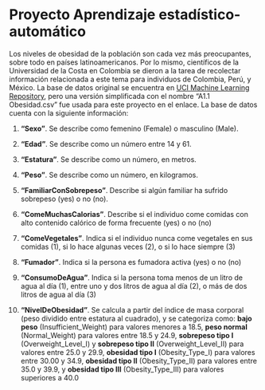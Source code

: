 # Proyecto Aprendizaje estadístico-automático
Los niveles de obesidad de la población son cada vez más preocupantes, sobre todo en países latinoamericanos. Por lo mismo, científicos de la Universidad de la Costa en Colombia se dieron a la tarea de recolectar información relacionada a este tema para individuos de Colombia, Perú, y México. La base de datos original se encuentra en [UCI Machine Learning Repository](https://archive.ics.uci.edu/dataset/544/estimation+of+obesity+levels+based+on+eating+habits+and+physical+condition), pero una versión simplificada con el nombre “A1.1 Obesidad.csv” fue usada para este proyecto en el enlace.
La base de datos cuenta con la siguiente información:

1. **“Sexo”**. Se describe como femenino (Female) o masculino (Male).

2.  **“Edad”**. Se describe como un número entre 14 y 61.
3. **“Estatura”**. Se describe como un número, en metros.

4. **“Peso”**. Se describe como un número, en kilogramos.

5. **“FamiliarConSobrepeso”**. Describe si algún familiar ha sufrido sobrepeso (yes) o no
(no).

6. **“ComeMuchasCalorias”**. Describe si el individuo come comidas con alto contenido
calórico de forma frecuente (yes) o no (no)

7. **“ComeVegetales”**. Indica si el individuo nunca come vegetales en sus comidas (1), si lo
hace algunas veces (2), o si lo hace siempre (3)

8. **“Fumador”**. Indica si la persona es fumadora activa (yes) o no (no)

9. **“ConsumoDeAgua”**. Indica si la persona toma menos de un litro de agua al día (1), entre
uno y dos litros de agua al día (2), o más de dos litros de agua al día (3)

10.  **“NivelDeObesidad”**. Se calcula a partir del índice de masa corporal (peso dividido entre
estatura al cuadrado), y se categoriza como:
**bajo peso** (Insufficient_Weight) para valores
menores a 18.5, **peso normal** (Normal_Weight) para valores entre 18.5 y 24.9, **sobrepeso
tipo I** (Overweight_Level_I) y **sobrepeso tipo II** (Overweight_Level_II) para valores entre
25.0 y 29.9, **obesidad tipo I** (Obesity_Type_I) para valores entre 30.00 y 34.9, **obesidad
tipo II** (Obesity_Type_II) para valores entre 35.0 y 39.9, y **obesidad tipo III**
(Obesity_Type_III) para valores superiores a 40.0
